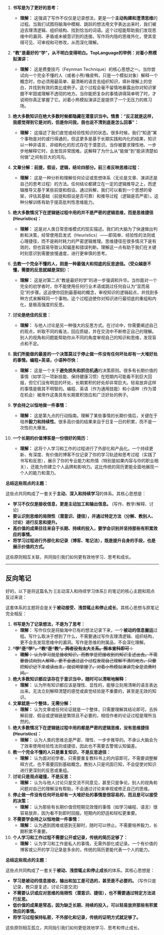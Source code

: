 

1. **书写是为了更好的思考：**
    
    - **理解：** 这强调了写作不仅仅是记录想法，更是一个**主动构建和澄清思维**的过程。当我们试图将脑海中模糊、跳跃的想法用文字表达出来时，我们被迫去理清逻辑、组织结构、找到恰当的词语。这个过程能帮助我们发现思维中的漏洞、矛盾或未被意识到的连接。写作将内隐的思维外化，使其变得可见、可审视和可修改，从而深化理解。
2. **“教”是最好的“学”，从不明白变得明白。TopLanguage的举例：对着小熊模拟演讲：**
    
    - **理解：** 这是费曼技巧（Feynman Technique）的核心思想之一。当你尝试向一个完全不懂的人（或者小熊/橡皮鸭，只是一个模拟对象）解释一个概念时，你必须用最简单、最清晰的语言去组织知识，填补理解上的空白，并找到有效的类比或例子。这个过程会毫不留情地暴露出你对知识掌握不牢固或理解不透彻的地方。当你能把复杂的事情讲得简单明了时，才说明你真正掌握了它。对着小熊模拟演讲正是提供了一个无压力的练习场。
3. **绝大多数知识在绝大多数时候都隐藏在潜意识当中。情景：“反正就是这样，我感觉得到它是对的，但是你问我，我也说不清到底是怎么回事”：**
    
    - **理解：** 这描述了我们直觉或经验性知识的状态。很多时候，我们“知道”某个事物是对的或行得通的，但这更多是基于长期实践和内化的结果，知识以一种非语言、非结构化的形式存在于潜意识。当你被要求理性地、一步步地解释它时，会发现非常困难。这解释了为什么从“能做”到“能讲清楚如何做”之间有巨大的鸿沟。
4. **文章分解：前提，假设，逻辑，结论四部分。前三者反映思维过程：**
    
    - **理解：** 这是一种分析和理解任何论证或思想体系（无论是文章、演讲还是自己的思考过程）的方法。任何结论都建立在一定的逻辑推导之上，而逻辑推导又基于某些前提和假设。通过拆解，我们可以看到一个思想的骨架，评估其基础（前提和假设是否可靠）和推导过程（逻辑是否严密）。这种分解训练有助于提高批判性思维能力。
5. **绝大多数情况下在逻辑链过程中用的并不是严密的逻辑思维，而是思维捷径 (Heuristics)：**
    
    - **理解：** 这是对人类日常思维模式的现实描述。我们的大脑为了快速做出判断和决策，经常使用启发式（Heuristics）——即简单、经验性的法则或心理捷径，而不是耗时耗力的严密逻辑推理。思维捷径在很多情况下是有效的，但也容易导致认知偏差和错误判断。理解这一点有助于我们在关键时刻意识到需要放慢速度，进行更审慎的思考。
6. **去教一个完全不懂的人，则是一种最强大和彻底的反思途径。（受众越是不懂，需要的反思就越是深刻）：**
    
    - **理解：** 这是对第二点“教是最好的学”的进一步强调和升华。当你面对一个完全的初学者时，你不能使用任何行业术语或跳过任何自认为“显而易见”的步骤。这迫使你回到最基础的概念，审视知识的逻辑起点，并找到多种方式来解释同一个事物。这个过程迫使你对知识进行最彻底的重组和内化，是极高强度的反思。
7. **讨论是绝佳的反思：**
    
    - **理解：** 与他人讨论是另一种强大的反思方式。在讨论中，你需要阐述自己的观点，听取不同的看法，回应质疑，并在交流中不断修正自己的理解。别人的视角和问题能帮助你从不同的角度审视自己的知识和思维，发现盲点和不足。

8. **我们所能做的最差的一个决策莫过于停止做一件没有任何坏处却有一大堆好处的事情。编程+英语，小语种尽快：**
    
    - **理解：** 这是一个关于**避免损失和抓住机遇**的决策原则。很多有长期价值的事情（如学习一项新技能、保持健康习惯）在短期内可能看不到巨大回报，但它们没有明显的坏处，长期累积的好处却非常巨大。轻易放弃这样的事情是极其不明智的。编程、英语（作为通用技能）和小语种（作为潜在机会）被用作这类具有长期累积效应和广泛好处的例子。
9. **学会持之以恒地做一件事情：**
    
    - **理解：** 这是第九点的行动指南。理解了某些事情的长期价值后，关键在于培养**毅力和持续性**。很多高价值的结果来自于日复一日的积累，而不是一次性的大爆发。
10. **一个长期的价值博客是一份很好的简历：**
    
    - **理解：** 这将个人学习和工作的过程进行了外部化和产品化。一个持续更新、有深度、有价值的博客不仅记录了你的学习轨迹和思考过程（实践了书写和反思），展示了你的专业能力和热情（特别是如果内容与你的职业相关），还能为你建立个人品牌和影响力。这比传统的简历更能全面地展现一个人的能力和潜力。


**总结这些观点的主题：**

这些点共同构成了一套关于**主动、深入和持续学习**的体系。其核心思想是：

- **学习不仅仅是接收信息，更是主动加工和输出信息。** (写作、教学/解释、讨论)
- **要认识到思维的局限性（潜意识、捷径），并通过特定方法（分解、教别人、讨论）进行反思和提升。**
- **高价值的成果往往来自于长期、持续的投入，要学会识别并坚持那些有积累效应的事情。**
- **将学习过程进行外部化和记录（博客、笔记法），既是提升自身的手段，也是展示价值的方式。**

这些原则相互关联，共同指引我们如何更有效地学习、思考和成长。

---
## 反向笔记

好的，以下是将这篇名为 [[主动深入和持续学习体系]] 的笔记的核心主题和观点反过来说：

这套体系的主题将会是关于**被动接受、浅尝辄止和停止成长**。其核心思想与原笔记完全相反：

1.  **书写是为了记录想法，不是为了思考：**
    -   **理解：** 写作仅仅是将脑海中已有的想法记录下来，一个**被动的信息搬运**过程。写什么取决于想到了什么，不需要通过写作去理清逻辑、组织结构，更不会去发现思维中的漏洞。写作是思维的附属品，不会深化理解。
2.  ~~**“学”是“学”，“教”是“教”，两者没有太大关系。照本宣科即可：**~~
    -   ~~**理解：** 认为学习就是接收知识，而教学是把接收到的知识复述出去。不需要尝试向别人解释，更不会通过这个过程发现自己理解不清的地方。只要把知识记下来或读出来，就说明掌握了。对着小熊模拟演讲完全是浪费时间。~~
3.  **绝大多数知识都应该存在于意识当中，随时可以清晰地解释：**
    -   **理解：** 认为所有知识都应该是理性、显性的，能够立刻用清晰的语言表达出来。无法立刻解释清楚的感觉或直觉经验是不重要的，甚至是无效的知识。
4.  **文章就是一个整体，无需分解：**
    -   **理解：** 认为文章或任何论证就是一个整体，只需要理解其结论即可。去拆解前提、假设或逻辑链是繁琐且不必要的，相信作者的论证过程是理所当然的。
5.  **绝大多数情况下在逻辑链过程中用的都是严密的逻辑思维，没有思维捷径 (Heuristics)：**
    -   **理解：** 认为人类的思维总是严密、理性、一步步推导的。不承认大脑会为了效率使用经验性法则或捷径，因此也不需要去警惕认知偏差。
6.  **教一个完全不懂的人只是重复知识，不是反思途径：**
    -   **理解：** 认为面对初学者，只需要重复教科书上的内容即可。不需要调整解释方式，也不需要回到基础概念。教别人只是巩固已知，不会促使对知识进行更深刻的反思或重组。
7.  **讨论只是观点碰撞，不是反思：**
    -   **理解：** 认为与他人讨论只是交流不同意见，甚至只是争论。别人的视角和问题对自己的理解没有帮助，不会通过讨论来审视或修正自己的思维。
8.  **停止做一件没有任何坏处却有一大堆好处的事情是很容易的，而且是可以接受的决策：**
    -   **理解：** 认为那些有长期价值但短期见效慢的事情（如学习编程、语言）很容易放弃，因为看不到即时回报。短期内的舒适和轻松更重要。
9.  **不需要学会持之以恒地做一件事情：**
    -   **理解：** 认为遇到困难或感到无聊时，随时可以停止。不需要培养毅力，长期积累不重要。
10. **个人学习和工作过程不需要公开或记录，传统的简历足够了：**
    -   **理解：** 认为学习和工作是私人的事情，无需外部化或记录。一个有价值的博客或公开的学习记录是多余的，传统的简历更能代表一个人的能力。

**总结这些观点的主题：**

这些点共同构成了一套关于**被动、浅尝辄止和停止成长**的体系。其核心思想是：

-   **学习是被动的信息接收，输出和加工是可选的，甚至是不必要的。** (写作只是记录，教只是复述，讨论只是交流)
-   **不需要认识或应对思维的局限性（潜意识、捷径），也不需要通过特定方法进行反思。**
-   **低价值的成果是常态，因为缺乏长期、持续的投入，可以轻易放弃那些有积累效应的事情。**
-   **将学习过程保持私密，不外部化和记录，传统的证明方式就足够了。**

这些原则相互孤立，共同指引我们如何更低效地学习、思考和停止成长。